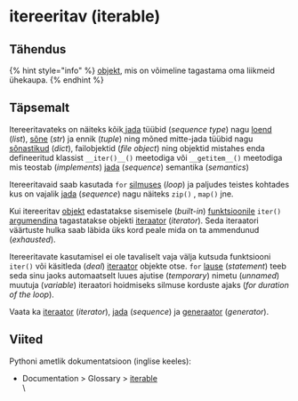 # itereeritav (iterable)

## Tähendus

{% hint style="info" %}
[objekt](objekt-object.md), mis on võimeline tagastama oma liikmeid ühekaupa.&#x20;
{% endhint %}

## Täpsemalt

Itereeritavateks on näiteks kõik[ jada](jada-sequence.md) tüübid (_sequence type_) nagu [loend](loend-list.md) (_list_), [sõne](../../python/sisseehitatud-tueuebid/sone-str/) (_str_) ja ennik (_tuple_) ning mõned mitte-jada tüübid nagu [sõnastikud](sonastik-dictionary.md) (_dict_), failobjektid (_file object_) ning objektid mistahes enda defineeritud klassist `__iter()__()` meetodiga või `__getitem__()` meetodiga mis teostab (_implements_) [jada](jada-sequence.md) (_sequence_) semantika (_semantics_)&#x20;

Itereeritavaid saab kasutada `for` [silmuses](silmus-loop.md) (_loop_) ja paljudes teistes kohtades kus on vajalik [jada](jada-sequence.md) (_sequence_) nagu näiteks `zip()` , `map()` jne.

Kui itereeritav [objekt](objekt-object.md) edastatakse sisemisele (_built-in_) [funktsioonile](funktsioon-function.md) `iter()` [argumendina](argument.md) tagastatakse objekti [iteraator](iteraator-iterator.md) (_iterator_). Seda iteraatori väärtuste hulka saab läbida üks kord peale mida on ta ammendunud (_exhausted_).

Itereeritavate kasutamisel ei ole tavaliselt vaja välja kutsuda funktsiooni `iter()` või käsitleda (_deal_) [iteraator](iteraator-iterator.md) objekte otse. `for` [lause](lause-statement.md) (_statement_) teeb seda sinu jaoks automaatselt luues ajutise (_temporary_) nimetu (_unnamed_) muutuja (_variable_) iteraatori hoidmiseks silmuse korduste ajaks (_for duration of the loop_).

Vaata ka [iteraator](iteraator-iterator.md) (_iterator_), [jada](jada-sequence.md) (_sequence_) ja [generaator](generaator-generator.md) (_generator_).

## Viited

Pythoni ametlik dokumentatsioon (inglise keeles):

* Documentation > Glossary > [iterable](https://docs.python.org/3/glossary.html#term-iterable)\
  \
